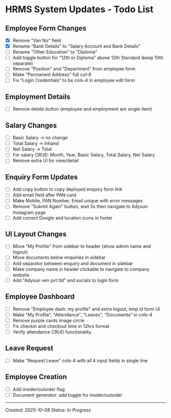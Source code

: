 # HRMS System Updates - Todo List

## Employee Form Changes
- [x] Remove "Van No" field
- [x] Rename "Bank Details" to "Salary Account and Bank Details"
- [ ] Rename "Other Education" to "Diploma"
- [ ] Add toggle button for "12th or Diploma" above 12th Standard (keep 10th separate)
- [ ] Remove "Position" and "Department" from employee form
- [ ] Make "Permanent Address" full col-6
- [ ] Fix "Login Credentials" to be cols-4 in employee edit form

## Employment Details
- [ ] Remove delete button (employee and employment are single item)

## Salary Changes
- [ ] Basic Salary → no change
- [ ] Total Salary → Inhand
- [ ] Net Salary → Total
- [ ] For salary CRUD: Month, Year, Basic Salary, Total Salary, Net Salary
- [ ] Remove extra UI for view/detail

## Enquiry Form Updates
- [ ] Add copy button to copy deployed enquiry form link
- [ ] Add email field after PAN card
- [ ] Make Mobile, PAN Number, Email unique with error messages
- [ ] Remove "Submit Again" button, wait 5s then navigate to Adysun Instagram page
- [ ] Add correct Google and location icons in footer

## UI Layout Changes
- [ ] Move "My Profile" from sidebar to header (show admin name and logout)
- [ ] Move documents below enquiries in sidebar
- [ ] Add separator between enquiry and document in sidebar
- [ ] Make company name in header clickable to navigate to company website
- [ ] Add "Adysun ven pvt ltd" and socials to login form

## Employee Dashboard
- [ ] Remove "Employee dash: my profile" and extra logout, emp id form UI
- [ ] Make "My Profile", "Attendance", "Leaves", "Documents" in cols-4
- [ ] Remove purple cards image circle
- [ ] Fix checkin and checkout time in 12hrs format
- [ ] Verify attendance CRUD functionality

## Leave Request
- [ ] Make "Request Leave" cols-4 with all 4 input fields in single line

## Employee Creation
- [ ] Add insider/outsider flag
- [ ] Document generator: add toggle for insider/outsider

---
*Created: 2025-10-08*
*Status: In Progress*
